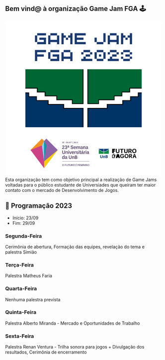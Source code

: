 ## Bem vind@ à organização Game Jam FGA 🕹️

<div align='center'>
  <img src='https://raw.githubusercontent.com/GameJamFGA-UnB/.github/main/assets/images/UnJAM2023.png' alt='Logo da Game Jam 2022'>
</div>
Esta organização tem como objetivo principal a realização de Game Jams voltadas para o público estudante de Universiades que queiram ter maior contato com o mercado de Desenvolvimento de Jogos.

## 📆 Programação 2023
- Início: 23/09
- Fim: 29/09

### Segunda-Feira
Cerimônia de abertura, Formação das equipes, revelação do tema e palestra Simião
### Terça-Feira
Palestra Matheus Faria
### Quarta-Feira
Nenhuma palestra prevista
### Quinta-Feira
Palestra Alberto Miranda - Mercado e Oportunidades de Trabalho
### Sexta-Feira
Palestra Renan Ventura - Trilha sonora para jogos + Divulgação dos resultados, Cerimônia de encerramento
